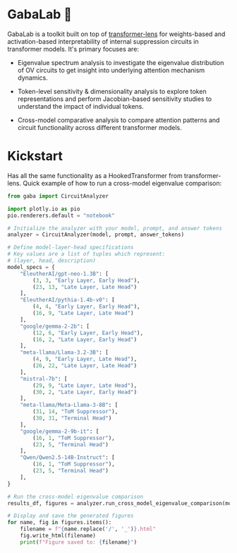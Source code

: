 # GabaLab 🪫

GabaLab is a toolkit built on top of <a href="https://github.com/TransformerLensOrg/TransformerLens" title="TransformerLens" rel="nofollow">transformer-lens</a> for weights-based and activation-based interpretability of internal suppression circuits in transformer models. It's primary focuses are:

- Eigenvalue spectrum analysis to investigate the eigenvalue distribution of OV circuits to get insight into underlying attention mechanism dynamics.

- Token-level sensitivity & dimensionality analysis to explore token representations and perform Jacobian-based sensitivity studies to understand the impact of individual tokens.

- Cross-model comparative analysis to compare attention patterns and circuit functionality across different transformer models.

# Kickstart

Has all the same functionality as a HookedTransformer from transformer-lens. Quick example of how to run a cross-model eigenvalue comparison:

```python
from gaba import CircuitAnalyzer

import plotly.io as pio
pio.renderers.default = "notebook"

# Initialize the analyzer with your model, prompt, and answer tokens
analyzer = CircuitAnalyzer(model, prompt, answer_tokens)

# Define model-layer-head specifications
# Key values are a list of tuples which represent:
# (layer, head, description)
model_specs = {
    "EleutherAI/gpt-neo-1.3B": [
        (3, 3, "Early Layer, Early Head"),
        (23, 13, "Late Layer, Late Head")
    ],
    "EleutherAI/pythia-1.4b-v0": [
        (4, 4, "Early Layer, Early Head"),
        (16, 9, "Late Layer, Late Head")
    ],
    "google/gemma-2-2b": [
        (12, 6, "Early Layer, Early Head"),
        (16, 2, "Late Layer, Early Head")
    ],
    "meta-llama/Llama-3.2-3B": [ 
        (4, 9, "Early Layer, Late Head"),
        (26, 22, "Late Layer, Late Head")
    ],
    "mistral-7b": [
        (29, 9, "Late Layer, Late Head"),
        (30, 2, "Late Layer, Early Head")
    ],
    "meta-llama/Meta-Llama-3-8B": [
        (31, 14, "ToM Suppressor"),
        (30, 31, "Terminal Head")
    ],
    "google/gemma-2-9b-it": [
        (16, 1, "ToM Suppressor"),
        (23, 5, "Terminal Head")
    ],
    "Qwen/Qwen2.5-14B-Instruct": [
        (16, 1, "ToM Suppressor"),
        (23, 5, "Terminal Head")
    ],
}

# Run the cross-model eigenvalue comparison
results_df, figures = analyzer.run_cross_model_eigenvalue_comparison(model_specs)

# Display and save the generated figures
for name, fig in figures.items():
    filename = f"{name.replace('/', '_')}.html"
    fig.write_html(filename)
    print(f"Figure saved to: {filename}")
```

